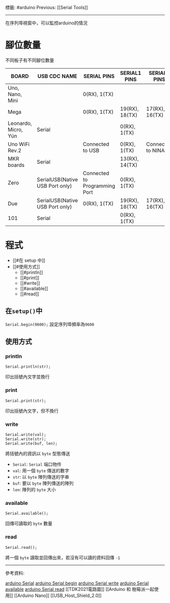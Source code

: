 標籤: #arduino 
Previous: [[Serial Tools]]

---

在序列埠視窗中，可以監控arduino的情況

# 腳位數量

不同板子有不同腳位數量

BOARD | USB CDC NAME | SERIAL PINS | SERIAL1 PINS | SERIAL2 PINS | SERIAL3 PINS
--- | --- | --- | --- | --- | ---
Uno, Nano, Mini |  | 0(RX), 1(TX) |  |  | 
Mega |  | 0(RX), 1(TX) | 19(RX), 18(TX) | 17(RX), 16(TX) | 15(RX), 14(TX)
Leonardo, Micro, Yún | Serial |  | 0(RX), 1(TX) |  | 
Uno WiFi Rev.2 |  | Connected to USB | 0(RX), 1(TX) | Connected to NINA |
MKR boards | Serial | | 13(RX), 14(TX) | | 
Zero | SerialUSB(Native USB Port only) | Connected to Programming Port | 0(RX), 1(TX) | | 
Due | SerialUSB(Native USB Port only) | 0(RX), 1(TX) | 19(RX), 18(TX) | 17(RX), 16(TX) | 15(RX), 14(TX)
101 | Serial | | 0(RX), 1(TX) | | 

# 程式

- [[#在 setup 中]]
- [[#使用方式]]
  - [[#println]]
  - [[#print]]
  - [[#write]]
  - [[#available]]
  - [[#read]]

## 在`setup()`中

`Serial.begin(9600);`
設定序列埠頻率為`9600`

## 使用方式

### println
```arduino
Serial.println(str);
```
印出括號內文字並換行

### print
```arduino
Serial.print(str);
```
印出括號內文字，但不換行

### write

```arduino
Serial.write(val);
Serial.write(str);
Serial.write(buf, len);
```
將括號內的資訊以 `byte` 型態傳送

- `Serial`: `Serial` 端口物件
- `val`: 用一個 `byte` 傳送的數字
- `str`: 以 `byte` 陣列傳送的字串
- `buf`: 要以 `byte` 陣列傳送的陣列
- `len`: 陣列的 `byte` 大小

### available

```arduino
Serial.available();
```
回傳可讀取的 `byte` 數量

### read

```arduino
Serial.read();
```
將一個 `byte` 讀取並回傳出來，若沒有可以讀的資料回傳 `-1`

---

參考資料:

[arduino Serial](https://www.arduino.cc/reference/en/language/functions/communication/serial/)
[arduino Serial begin](https://www.arduino.cc/reference/en/language/functions/communication/serial/begin/)
[arduino Serial write](https://www.arduino.cc/reference/en/language/functions/communication/serial/write/)
[arduino Serial available](https://www.arduino.cc/reference/en/language/functions/communication/serial/available/)
[arduino Serial read](https://www.arduino.cc/reference/en/language/functions/communication/serial/read/)
[[TDK2021電路圖]]
[[Arduino 和 樹莓派一起使用]]
[[Arduino Nano]]
[[USB_Host_Shield_2.0]]
